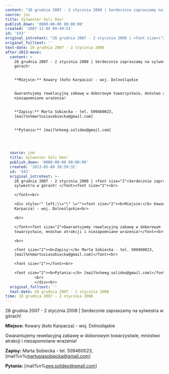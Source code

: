 ```yaml
---
content: "28 grudnia 2007 - 2 stycznia 2008 | Serdecznie zapraszamy na sylwestra w górach! \n\n**Miejsce:** Kowary (koło Karpacza) - woj. Dolnośląskie\n\nGwarantujemy rewelacyjną zabawę w doborowym towarzystwie, mnóstwo atrakcji i niezapomniane wrażenia!\n\n**Zapisy:** Marta Sobiecka - tel. 509460023, [mail%n%martusiasobiecka@gmail.com]\n\n**Pytania:** [mail%n%eeg.solideo@gmail.com]\n\n         \n\n         \n\n\n<!--CONTENT FROM OLD SERVER (jos before 2013): 28 grudnia 2007 - 2 stycznia 2008 | Serdecznie zapraszamy na sylwestra w górach! \n\r\n\n\r\n**Miejsce:** Kowary (koło Karpacza) - woj. Dolnośląskie\n\r\n\n\r\nGwarantujemy rewelacyjną zabawę w doborowym towarzystwie, mnóstwo atrakcji i niezapomniane wrażenia!\n\r\n\n\r\n**Zapisy:** Marta Sobiecka - tel. 509460023, [mail%n%martusiasobiecka@gmail.com]\n\r\n\n\r\n**Pytania:** [mail%n%eeg.solideo@gmail.com]\n\r\n         \n\r\n         \n\r\n         \n-->"
source: jos
title: Sylwester Soli Deo!
publish_down: '0000-00-00 00:00:00'
created: '2007-11-05 09:49:51'
id: '543'
original_introtext: "28 grudnia 2007 - 2 stycznia 2008 | <font size=\"2\">Serdecznie zapraszamy na sylwestra w górach! </font><font size=\"2\"><br>\r\n</font><br>\r\n<div style=\"\" left;\\\\=\"\\\" \\=\"\"><font size=\"2\"><b>Miejsce:</b> Kowary (koło Karpacza) - woj. Dolnośląskie<br>\r\n<br>\r\n</font><font size=\"2\">Gwarantujemy rewelacyjną zabawę w doborowym towarzystwie, mnóstwo atrakcji i niezapomniane wrażenia!</font><br>\r\n<br>\r\n<font size=\"2\"><b>Zapisy:</b> Marta Sobiecka - tel. 509460023, [mail%n%martusiasobiecka@gmail.com]</font><br>\r\n<font size=\"2\"></font><br>\r\n<font size=\"2\"><b>Pytania:</b> [mail%n%eeg.solideo@gmail.com]</font><br>\r\n         <br>\r\n         </div><br>\r\n         "
original_fulltext: ''
text-date: 28 grudnia 2007 - 2 stycznia 2008
after-2013-move:
  content: >
    28 grudnia 2007 - 2 stycznia 2008 | Serdecznie zapraszamy na sylwestra w
    górach! 


    **Miejsce:** Kowary (koło Karpacza) - woj. Dolnośląskie


    Gwarantujemy rewelacyjną zabawę w doborowym towarzystwie, mnóstwo atrakcji i
    niezapomniane wrażenia!


    **Zapisy:** Marta Sobiecka - tel. 509460023,
    [mail%n%martusiasobiecka@gmail.com]


    **Pytania:** [mail%n%eeg.solideo@gmail.com]

             

             
  source: jom
  title: Sylwester Soli Deo!
  publish_down: '0000-00-00 00:00:00'
  created: '2013-05-08 20:59:32'
  id: '543'
  original_introtext: >-
    28 grudnia 2007 - 2 stycznia 2008 | <font size="2">Serdecznie zapraszamy na
    sylwestra w górach! </font><font size="2"><br>

    </font><br>

    <div style="" left;\\="\" \=""><font size="2"><b>Miejsce:</b> Kowary (koło
    Karpacza) - woj. Dolnośląskie<br>

    <br>

    </font><font size="2">Gwarantujemy rewelacyjną zabawę w doborowym
    towarzystwie, mnóstwo atrakcji i niezapomniane wrażenia!</font><br>

    <br>

    <font size="2"><b>Zapisy:</b> Marta Sobiecka - tel. 509460023,
    [mail%n%martusiasobiecka@gmail.com]</font><br>

    <font size="2"></font><br>

    <font size="2"><b>Pytania:</b> [mail%n%eeg.solideo@gmail.com]</font><br>
             <br>
             </div><br>
  original_fulltext: ''
  text-date: 28 grudnia 2007 - 2 stycznia 2008
time: 28 grudnia 2007 - 2 stycznia 2008
---
```

28 grudnia 2007 - 2 stycznia 2008 | Serdecznie zapraszamy na sylwestra w górach! 

**Miejsce:** Kowary (koło Karpacza) - woj. Dolnośląskie

Gwarantujemy rewelacyjną zabawę w doborowym towarzystwie, mnóstwo atrakcji i niezapomniane wrażenia!

**Zapisy:** Marta Sobiecka - tel. 509460023, [mail%n%martusiasobiecka@gmail.com]

**Pytania:** [mail%n%eeg.solideo@gmail.com]

         

         


<!--CONTENT FROM OLD SERVER (jos before 2013): 28 grudnia 2007 - 2 stycznia 2008 | Serdecznie zapraszamy na sylwestra w górach! 



**Miejsce:** Kowary (koło Karpacza) - woj. Dolnośląskie



Gwarantujemy rewelacyjną zabawę w doborowym towarzystwie, mnóstwo atrakcji i niezapomniane wrażenia!



**Zapisy:** Marta Sobiecka - tel. 509460023, [mail%n%martusiasobiecka@gmail.com]



**Pytania:** [mail%n%eeg.solideo@gmail.com]

         

         

         
-->

<!--{{json:{"created_date":"2007-11-05 09:49:51","publish_down":"0000-00-00 00:00:00","id":"543"}}}-->